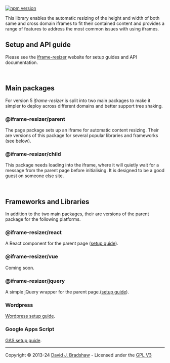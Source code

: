 [<img src="https://iframe-resizer.com/logo-full.svg" alt="" title="" style="margin-bottom: -20px">](https://iframe-resizer.com)

[![npm version](https://badge.fury.io/js/@iframe-resizer%2Fparent.svg)](https://badge.fury.io/js/@iframe-resizer%2Fparent)
 <!--
[![NPM Downloads](https://img.shields.io/npm/dm/iframe-resizer.svg)](https://npm-stat.com/charts.html?package=iframe-resizer&from=2014-12-31)
[![](https://data.jsdelivr.com/v1/package/npm/iframe-resizer/badge?style=rounded)](https://www.jsdelivr.com/package/npm/iframe-resizer) 
[![Coverage Status](https://coveralls.io/repos/davidjbradshaw/iframe-resizer/badge.svg?branch=master&service=github)](https://coveralls.io/github/davidjbradshaw/iframe-resizer)
-->

This library enables the automatic resizing of the height and width of both same and cross domain iframes to fit their contained content and provides a range of features to address the most common issues with using iframes.

## Setup and API guide

Please see the [iframe-resizer](https://iframe-resizer.com) website for setup guides and API documentation.

<br>

## Main packages

For version 5 _iframe-resizer_ is split into two main packages to make it simpler to deploy across different domains and better support tree shaking.

### @iframe-resizer/parent

The page package sets up an iframe for automatic content resizing. Their are versions of this package for several popular libraries and frameworks (see below).

### @iframe-resizer/child

This package needs loading into the iframe, where it will quietly wait for a message from the parent page before initialising. It is designed to be a good guest on someone else site.

<br>

## Frameworks and Libraries

In addition to the two main packages, their are versions of the parent package for the following platforms.

### @iframe-resizer/react

A React component for the parent page ([setup guide](https://iframe-resizer.com/frameworks/react/)).

### @iframe-resizer/vue

Coming soon.

### @iframe-resizer/jquery

A simple jQuery wrapper for the parent page.([setup guide](https://iframe-resizer.com/frameworks/jquery/)).

### Wordpress

[Wordpress setup guide](https://iframe-resizer.com/frameworks/wordpress/).

### Google Apps Script

[GAS setup guide](https://iframe-resizer.com/frameworks/google_apps_script/).

---
Copyright &copy; 2013-24 [David J. Bradshaw](https://github.com/davidjbradshaw) -
Licensed under the [GPL V3](LICENSE)

